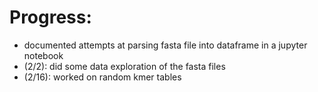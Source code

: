 # Progress:
- documented attempts at parsing fasta file into dataframe in a jupyter notebook
- (2/2): did some data exploration of the fasta files
- (2/16): worked on random kmer tables